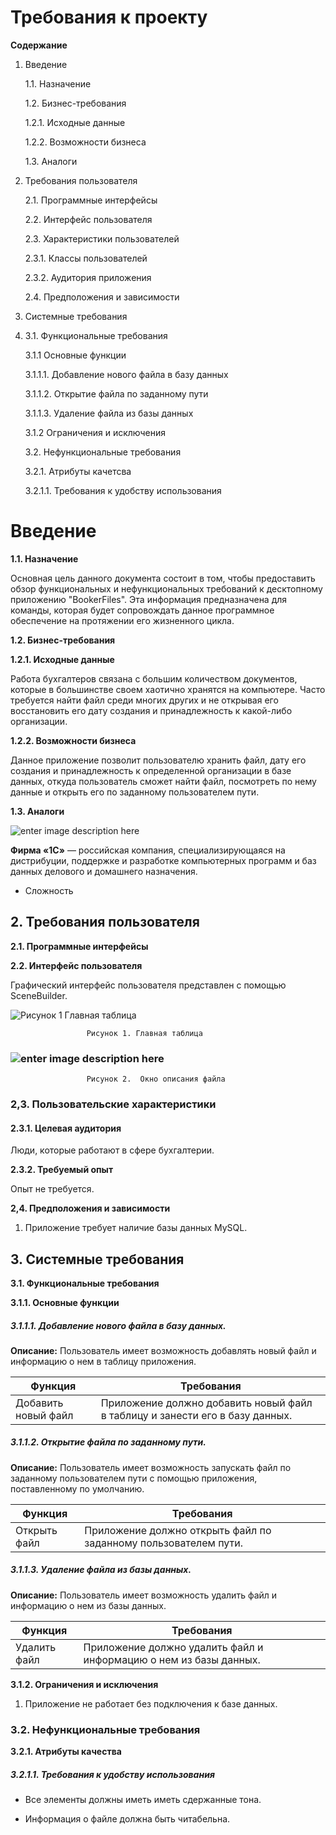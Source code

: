 ﻿

# Требования к проекту

**Содержание**


1.  Введение

    1.1.  Назначение  
    
    1.2.  Бизнес-требования   
    
    1.2.1.  Исходные данные
    
    1.2.2.  Возможности бизнеса
    
    1.3.  Аналоги 
    
2.  Требования пользователя

    2.1.  Программные интерфейсы
    
    2.2.  Интерфейс пользователя
    
    2.3.  Характеристики пользователей
    
    2.3.1.  Классы пользователей
    
    2.3.2.  Аудитория приложения
    
    2.4.  Предположения и зависимости
    
3.  Системные требования
4. 
    3.1.  Функциональные требования
    
    3.1.1  Основные функции
    
    3.1.1.1. Добавление нового файла в базу данных
    
    3.1.1.2. Открытие файла по заданному пути
    
    3.1.1.3. Удаление файла из базы данных
    
    3.1.2  Ограничения и исключения
    
    3.2.  Нефункциональные требования
    
    3.2.1.  Атрибуты качетсва
    
    3.2.1.1.  Требования к удобству использования
    

# Введение

**1.1. Назначение**

Основная цель данного документа состоит в том, чтобы предоставить обзор функциональных и нефункциональных требований к десктопному приложению "BookerFiles". Эта информация предназначена для команды, которая будет сопровождать данное программное обеспечение на протяжении его жизненного цикла.

**1.2. Бизнес-требования**

**1.2.1. Исходные данные**

Работа бухгалтеров связана с большим количеством документов, которые в большинстве своем хаотично хранятся на компьютере. Часто требуется найти файл среди многих других и не открывая его восстановить его дату создания и принадлежность к какой-либо организации. 

**1.2.2. Возможности бизнеса**

Данное приложение позволит пользователю хранить файл, дату его создания и принадлежность к определенной организации в базе данных, откуда пользователь сможет найти файл, посмотреть по нему данные и открыть его по заданному пользователем пути.

**1.3. Аналоги**

![enter image description here](https://lh3.googleusercontent.com/rZ8bKIgk-OCMSrJSlDxFp_WroJiKeqYabCJliwf9aNQtesf4zcro85wKse8qLKsBv4qVPrpRZg)

**Фирма «1С»** — российская компания, специализирующаяся на дистрибуции, поддержке и разработке компьютерных программ и баз данных делового и домашнего назначения.

 - Сложность


## 2. Требования пользователя

**2.1. Программные интерфейсы**

**2.2. Интерфейс пользователя**

Графический интерфейс пользователя представлен с помощью SceneBuilder.

![ Рисунок 1 Главная таблица](https://lh3.googleusercontent.com/x6cETe9NYBDz0BqZ2ABVVPotJnDU7m3HEiBBJ1kCNa97m0sE2BGwGzXtw-fNrxFz5h3zP8E-hQ)

                     Рисунок 1. Главная таблица


### ![enter image description here](https://lh3.googleusercontent.com/ghH0ovG6HjplSIeMZvkih1WaAeh_HCYVhgZXIijJy3bbX6ux_nVCRYjMycBGQflkyQvIbc89JQ)

                     Рисунок 2.  Окно описания файла


### 2,3. Пользовательские характеристики

#### 2.3.1. Целевая аудитория

Люди, которые работают в сфере бухгалтерии. 

**2.3.2. Требуемый опыт**

Опыт не требуется.



**2,4. Предположения и зависимости**

1.  Приложение требует наличие базы данных MySQL.


## 3. Системные требования

**3.1. Функциональные требования**

**3.1.1. Основные функции**

##### **3.1.1.1. Добавление нового файла в базу данных.**

**Описание:** Пользователь имеет возможность добавлять новый файл и  информацию о нем в таблицу приложения. 

|Функция | Требования |
|--|--|
| Добавить новый файл | Приложение должно добавить новый файл в таблицу и занести его в базу данных. |


##### 3.1.1.2. Открытие файла по заданному пути.

**Описание:** Пользователь имеет возможность запускать файл по заданному пользователем пути с помощью приложения, поставленному по умолчанию.

|Функция| Требования |
|--|--|
| Открыть файл | Приложение должно открыть файл по заданному пользователем пути. |




##### 3.1.1.3. Удаление файла из базы данных.
**Описание:** Пользователь имеет возможность удалить файл и информацию о нем из базы данных.

|Функция| Требования |
|--|--|
| Удалить файл| Приложение должно удалить файл и информацию о нем из базы данных. |


**3.1.2. Ограничения и исключения**

1.  Приложение не работает без подключения к базе данных.
### 3.2. Нефункциональные требования

**3.2.1. Атрибуты качества**

##### 3.2.1.1. Требования к удобству использования

- Все элементы должны иметь иметь сдержанные тона.
   
-   Информация о файле должна  быть читабельна.
    
